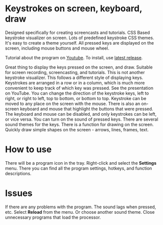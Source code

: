 
# Keystrokes on screen, keyboard, draw

Designed specifically for creating screencasts and tutorials.
CSS Based keystroke visualizer on screen. Lots of predefined keystroke CSS themes. It's easy to create a theme yourself. All pressed keys are displayed on the screen, including mouse buttons and mouse wheel.

Tutorial about the program on [Youtube](https://www.youtube.com/watch?v=kpFCxzOFQs4).
To install, use [latest release](https://github.com/mnbcz/ScreenCast-Keyboard/releases).

Great thing to display the keys pressed on the screen, and draw.
Suitable for screen recording, screencasting, and tutorials.
This is not another keystroke visualizer.
This follows a different style of displaying keys.
Keystrokes are arranged in a row or in a column, which is much more convenient to keep track of which key was pressed. See the presentation on YouTube.
You can change the direction of the keystroke keys, left to right, or right to left, top to bottom, or bottom to top.
Keystroke can be moved to any place on the screen with the mouse.
There is also an on-screen keyboard and mouse that highlight the buttons that were pressed.
The keyboard and mouse can be disabled, and only keystrokes can be left, or vice versa.
You can turn on the sound of pressed keys. There are several sound themes for the keys.
There is a function for drawing on the screen. Quickly draw simple shapes on the screen - arrows, lines, frames, text.


# How to use
There will be a program icon in the tray. Right-click and select the **Settings** menu.
There you can find all the program settings, hotkeys, and function descriptions.


# Issues

If there are any problems with the program.
The sound lags when pressed, etc.
Select **Reload** from the menu. Or choose another sound theme.
Close unnecessary programs that load the processor.


